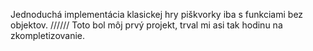 Jednoduchá implementácia klasickej hry piškvorky iba s funkciami bez objektov.
//////
Toto bol môj prvý projekt, trval mi asi tak hodinu na zkompletizovanie.